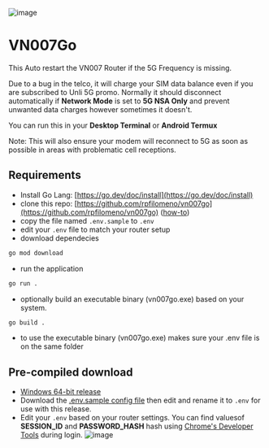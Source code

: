 ![image](https://github.com/user-attachments/assets/38a34a10-1e60-4c94-bf01-a142ce31cc48)


# VN007Go


This Auto restart the VN007 Router if the 5G Frequency is missing. 


Due to a bug in the telco, it will charge your SIM data balance even if you are subscribed to Unli 5G promo. Normally it should disconnect automatically if **Network Mode** is set to **5G NSA Only** and prevent unwanted data charges however sometimes it doesn't. 

You can run this in your **Desktop Terminal** or **Android Termux**

Note: This will also ensure your modem will reconnect to 5G as soon as possible in areas with problematic cell receptions.

## Requirements
- Install Go Lang: [https://go.dev/doc/install](https://go.dev/doc/install)
- clone this repo: [https://github.com/rpfilomeno/vn007go](https://github.com/rpfilomeno/vn007go) ([how-to](https://docs.github.com/en/repositories/creating-and-managing-repositories/cloning-a-repository))
- copy the file named `.env.sample` to `.env`
- edit your `.env` file to match your router setup
- download dependecies
```bash
go mod download
```
- run the application
```bash
go run .
```
- optionally build an executable binary (vn007go.exe) based on your system.
```bash
go build .
```
- to use the  executable binary (vn007go.exe) makes sure your .env file is on the same folder

## Pre-compiled download
- [Windows 64-bit release](https://github.com/rpfilomeno/vn007go/releases/tag/release)
- Download the [.env.sample config file](https://raw.githubusercontent.com/rpfilomeno/vn007go/refs/heads/main/.env.sample) then edit and rename it to `.env` for use with this release.
- Edit your `.env` based on your router settings. You can find valuesof  **SESSION_ID** and **PASSWORD_HASH** hash using [Chrome's Developer Tools](https://developer.chrome.com/docs/devtools) during login.
![image](https://github.com/user-attachments/assets/867e7317-6cfd-4675-a840-1ae5b825f44e)


